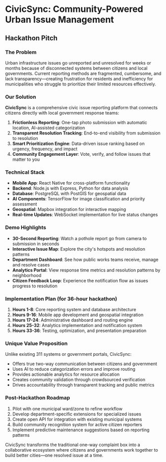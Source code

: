 # CivicSync: Community-Powered Urban Issue Management

## Hackathon Pitch

### The Problem
Urban infrastructure issues go unreported and unresolved for weeks or months because of disconnected systems between citizens and local governments. Current reporting methods are fragmented, cumbersome, and lack transparency—creating frustration for residents and inefficiency for municipalities who struggle to prioritize their limited resources effectively.

### Our Solution
**CivicSync** is a comprehensive civic issue reporting platform that connects citizens directly with local government response teams:

1. **Frictionless Reporting**: One-tap photo submission with automatic location, AI-assisted categorization
2. **Transparent Resolution Tracking**: End-to-end visibility from submission to resolution
3. **Smart Prioritization Engine**: Data-driven issue ranking based on urgency, frequency, and impact
4. **Community Engagement Layer**: Vote, verify, and follow issues that matter to you

### Technical Stack
- **Mobile App**: React Native for cross-platform functionality
- **Backend**: Node.js with Express, Python for data analysis
- **Database**: PostgreSQL with PostGIS for geospatial data
- **AI Components**: TensorFlow for image classification and priority assessment
- **Geospatial**: Mapbox integration for interactive mapping
- **Real-time Updates**: WebSocket implementation for live status changes

### Demo Highlights
- **30-Second Reporting**: Watch a pothole report go from camera to submission in seconds
- **Interactive Issue Map**: Explore the city's hotspots and resolution patterns
- **Department Dashboard**: See how public works teams receive, manage and resolve cases
- **Analytics Portal**: View response time metrics and resolution patterns by neighborhood
- **Citizen Feedback Loop**: Experience the notification flow as issues progress to resolution

### Implementation Plan (for 36-hour hackathon)
1. **Hours 1-8**: Core reporting system and database architecture
2. **Hours 9-16**: Mobile app development and geospatial integration
3. **Hours 17-24**: Administrative dashboard and routing engine
4. **Hours 25-32**: Analytics implementation and notification system
5. **Hours 33-36**: Testing, optimization, and presentation preparation

### Unique Value Proposition
Unlike existing 311 systems or government portals, CivicSync:
- Offers true two-way communication between citizens and government
- Uses AI to reduce categorization errors and improve routing
- Provides actionable analytics for resource allocation
- Creates community validation through crowdsourced verification
- Drives accountability through transparent tracking and public metrics

### Post-Hackathon Roadmap
1. Pilot with one municipal ward/zone to refine workflow
2. Develop department-specific extensions for specialized issues
3. Create open API for integration with existing municipal systems
4. Build community recognition system for active citizen reporters
5. Implement predictive maintenance suggestions based on reporting patterns

CivicSync transforms the traditional one-way complaint box into a collaborative ecosystem where citizens and governments work together to build better cities—one resolved issue at a time.